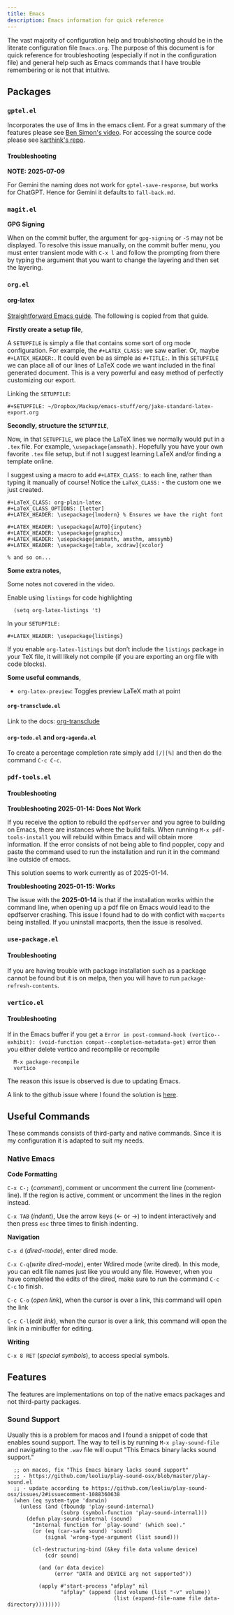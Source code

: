 ```yaml
---
title: Emacs
description: Emacs information for quick reference
---
```


The vast majority of configuration help and troublshooting should be in the literate configuration file `Emacs.org`. The purpose of this document is for quick reference for troubleshooting (especially if not in the configuration file) and general help such as Emacs commands that I have trouble remembering or is not that intuitive.

## Packages



### `gptel.el`

Incorporates the use of llms in the emacs client. For a great summary of the features please see [Ben Simon's video](https://www.blogbyben.com/2024/08/gptel-mindblowing-integration-between.html). For accessing the source code please see [karthink's repo](https://github.com/karthink/gptel).

#### Troubleshooting

**NOTE: 2025-07-09**

For Gemini the naming does not work for `gptel-save-response`, but works for ChatGPT. Hence for Gemini it defaults to `fall-back.md`.


### `magit.el`

**GPG Signing**

When on the commit buffer, the argument for `gpg-signing` or `-S` may not be displayed. To resolve this issue manually, on the commit buffer menu, you must enter transient mode with `C-x l` and follow the prompting from there by typing the argument that you want to change the layering and then set the layering.



### `org.el`

#### org-latex

[Straightforward Emacs guide](https://jakebox.github.io/youtube/org_latex_video.html). The following is copied from that guide.

**Firstly create a setup file**,

A `SETUPFILE` is simply a file that contains some sort of org mode configuration. For example, the `#+LATEX_CLASS:` we saw earlier. Or, maybe `#+LATEX_HEADER:`. It could even be as simple as `#+TITLE:`. In this `SETUPFILE` we can place all of our lines of LaTeX code we want included in the final generated document. This is a very powerful and easy method of perfectly customizing our export.

Linking the `SETUPFILE`:

```
#+SETUPFILE: ~/Dropbox/Mackup/emacs-stuff/org/jake-standard-latex-export.org
```

**Secondly, structure the `SETUPFILE`**,

Now, in that `SETUPFILE`, we place the LaTeX lines we normally would put in a `.tex` file. For example, `\usepackage{amsmath}`. Hopefully you have your own favorite `.tex` file setup, but if not I suggest learning LaTeX and/or finding a template online.

I suggest using a macro to add `#+LATEX_CLASS:` to each line, rather than typing it manually of course! Notice the `LaTeX_CLASS:` - the custom one we just created.

```
#+LaTeX_CLASS: org-plain-latex
#+LaTeX_CLASS_OPTIONS: [letter]
#+LATEX_HEADER: \usepackage{lmodern} % Ensures we have the right font

#+LATEX_HEADER: \usepackage[AUTO]{inputenc}
#+LATEX_HEADER: \usepackage{graphicx}
#+LATEX_HEADER: \usepackage{amsmath, amsthm, amssymb}
#+LATEX_HEADER: \usepackage[table, xcdraw]{xcolor}

% and so on...
```

**Some extra notes**,

Some notes not covered in the video.

Enable using `listings` for code highlighting

```emacs-lisp
  (setq org-latex-listings 't)
```

In your `SETUPFILE:`

```
#+LATEX_HEADER: \usepackage{listings}
```

If you enable `org-latex-listings` but don’t include the `listings` package in your TeX file, it will likely not compile (if you are exporting an org file with code blocks).

**Some useful commands**,

- `org-latex-preview`: Toggles preview LaTeX math at point

#### `org-transclude.el`

Link to the docs: [org-transclude](https://nobiot.github.io/org-transclusion/)

#### `org-todo.el` and `org-agenda.el`

To create a percentage completion rate simply add `[/][%]` and then do the command `C-c C-c`.




### `pdf-tools.el`

#### Troubleshooting

**Troubleshooting 2025-01-14: Does Not Work**

If you receive the option to rebuild the `epdfserver` and you agree to building on Emacs, there are instances where the build fails. When running `M-x pdf-tools-install` you will rebuild within Emacs and will obtain more information. If the error consists of not being able to find poppler, copy and paste the command used to run the installation and run it in the command line outside of emacs.

This solution seems to work currently as of 2025-01-14.

**Troubleshooting 2025-01-15: Works**

The issue with the **2025-01-14** is that if the installation works within the command line, when opening up a pdf file on Emacs would lead to the epdfserver crashing. This issue I found had to do with confict with `macports` being installed. If you uninstall macports, then the issue is resolved. 


### `use-package.el`

#### Troubleshooting

If you are having trouble with package installation such as a package cannot be found but it is on melpa, then you will have to run `package-refresh-contents`.

### `vertico.el`

#### Troubleshooting

If in the Emacs buffer if you get a `Error in post-command-hook (vertico--exhibit): (void-function compat--completion-metadata-get)` error then you either delete vertico and recomplile or recompile

```
  M-x package-recompile
  vertico

```

The reason this issue is observed is due to updating Emacs.

A link to the github issue where I found the solution is [here](https://github.com/minad/vertico/discussions/501#discussioncomment-12390155).




## Useful Commands

These commands consists of third-party and native commands. Since it is my configuration it is adapted to suit my needs.

### Native Emacs

**Code Formatting**

`C-x C-;` (*comment*), comment or uncomment the current line (comment-line). If the region is active, comment or uncomment the lines in the region instead.                                                                                            

`C-x TAB` (*indent*), Use the arrow keys (← or →) to indent interactively and then press `esc` three times to finish indenting.


**Navigation**

`C-x d` (*dired-mode*), enter dired mode.

`C-x C-q`(*write dired-mode*), enter Wdired mode (write dired). In this mode, you can edit file names just like you would any file. However, when you have completed the edits of the dired, make sure to run the command `C-c C-c` to finish.

`C-c C-o` (*open link*), when the cursor is over a link, this command will open the link

`C-c C-l`(*edit link*), when the cursor is over a link, this command will open the link in a minibuffer for editing.

**Writing**

`C-x 8 RET` (*special symbols*), to access special symbols.

## Features

The features are implementations on top of the native emacs packages and not third-party packages.

### Sound Support

Usually this is a problem for macos and I found a snippet of code that enables sound support. The way to tell is by running `M-x play-sound-file` and navigating to the `.wav` file will ouput "This Emacs binary lacks sound support."

```emacs-lisp
  ;; on macos, fix "This Emacs binary lacks sound support" 
  ;; - https://github.com/leoliu/play-sound-osx/blob/master/play-sound.el
  ;; - update according to https://github.com/leoliu/play-sound-osx/issues/2#issuecomment-1088360638
  (when (eq system-type 'darwin)
    (unless (and (fboundp 'play-sound-internal)
                 (subrp (symbol-function 'play-sound-internal)))
      (defun play-sound-internal (sound)
        "Internal function for `play-sound' (which see)."
        (or (eq (car-safe sound) 'sound)
            (signal 'wrong-type-argument (list sound)))
      
        (cl-destructuring-bind (&key file data volume device)
            (cdr sound)
        
          (and (or data device)
               (error "DATA and DEVICE arg not supported"))
        
          (apply #'start-process "afplay" nil
                 "afplay" (append (and volume (list "-v" volume))
                                  (list (expand-file-name file data-directory))))))))

```

